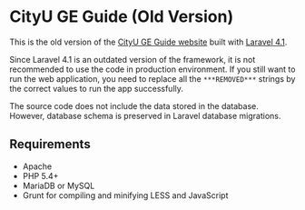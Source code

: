 # CityU GE Guide (Old Version)

This is the old version of the [CityU GE Guide website](https://cityuge.com/)
built with [Laravel 4.1](http://laravel.com).

Since Laravel 4.1 is an outdated version of the framework, it is not recommended to use the code in production
environment.
If you still want to run the web application, you need to replace all the `***REMOVED***` strings by the correct values
to run the app successfully.

The source code does not include the data stored in the database.
However, database schema is preserved in Laravel database migrations.

## Requirements

- Apache
- PHP 5.4+
- MariaDB or MySQL
- Grunt for compiling and minifying LESS and JavaScript